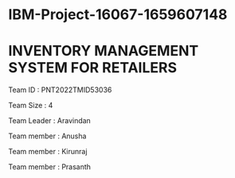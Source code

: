 # IBM-Project-16067-1659607148

# INVENTORY MANAGEMENT SYSTEM FOR RETAILERS

Team ID : PNT2022TMID53036

Team Size : 4

Team Leader : Aravindan

Team member : Anusha

Team member : Kirunraj

Team member : Prasanth
